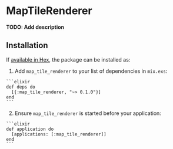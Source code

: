 # MapTileRenderer

**TODO: Add description**

## Installation

If [available in Hex](https://hex.pm/docs/publish), the package can be installed as:

  1. Add `map_tile_renderer` to your list of dependencies in `mix.exs`:

    ```elixir
    def deps do
      [{:map_tile_renderer, "~> 0.1.0"}]
    end
    ```

  2. Ensure `map_tile_renderer` is started before your application:

    ```elixir
    def application do
      [applications: [:map_tile_renderer]]
    end
    ```

